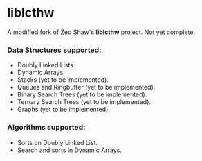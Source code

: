 # liblcthw
A modified fork of Zed Shaw's __liblcthw__ project.
Not yet complete.

### Data Structures supported:
* Doubly Linked Lists
* Dynamic Arrays
* Stacks (yet to be implemented).
* Queues and Ringbuffer (yet to be implemented).
* Binary Search Trees (yet to be implemented).
* Ternary Search Trees (yet to be implemented).
* Graphs (yet to be implemented).

### Algorithms supported:
* Sorts on Doubly Linked List.
* Search and sorts in Dynamic Arrays.
